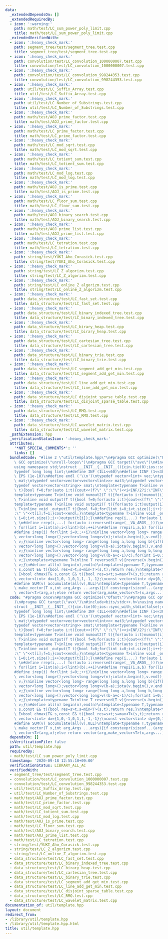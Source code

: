 ```yaml
---
data:
  _extendedDependsOn: []
  _extendedRequiredBy:
  - icon: ':warning:'
    path: math/test/LC_sum_power_poly_limit.cpp
    title: math/test/LC_sum_power_poly_limit.cpp
  _extendedVerifiedWith:
  - icon: ':heavy_check_mark:'
    path: segment_tree/test/segment_tree.test.cpp
    title: segment_tree/test/segment_tree.test.cpp
  - icon: ':heavy_check_mark:'
    path: convolution/test/LC_convolution_1000000007.test.cpp
    title: convolution/test/LC_convolution_1000000007.test.cpp
  - icon: ':heavy_check_mark:'
    path: convolution/test/LC_convolution_998244353.test.cpp
    title: convolution/test/LC_convolution_998244353.test.cpp
  - icon: ':heavy_check_mark:'
    path: util/test/LC_Suffix_Array.test.cpp
    title: util/test/LC_Suffix_Array.test.cpp
  - icon: ':heavy_check_mark:'
    path: util/test/LC_Number_of_Substrings.test.cpp
    title: util/test/LC_Number_of_Substrings.test.cpp
  - icon: ':heavy_check_mark:'
    path: math/test/AOJ_prime_factor.test.cpp
    title: math/test/AOJ_prime_factor.test.cpp
  - icon: ':heavy_check_mark:'
    path: math/test/LC_prime_factor.test.cpp
    title: math/test/LC_prime_factor.test.cpp
  - icon: ':heavy_check_mark:'
    path: math/test/LC_mod_sqrt.test.cpp
    title: math/test/LC_mod_sqrt.test.cpp
  - icon: ':heavy_check_mark:'
    path: math/test/LC_totient_sum.test.cpp
    title: math/test/LC_totient_sum.test.cpp
  - icon: ':heavy_check_mark:'
    path: math/test/LC_mod_log.test.cpp
    title: math/test/LC_mod_log.test.cpp
  - icon: ':heavy_check_mark:'
    path: math/test/AOJ_is_prime.test.cpp
    title: math/test/AOJ_is_prime.test.cpp
  - icon: ':heavy_check_mark:'
    path: math/test/LC_floor_sum.test.cpp
    title: math/test/LC_floor_sum.test.cpp
  - icon: ':heavy_check_mark:'
    path: math/test/AOJ_binary_search.test.cpp
    title: math/test/AOJ_binary_search.test.cpp
  - icon: ':heavy_check_mark:'
    path: math/test/AOJ_prime_list.test.cpp
    title: math/test/AOJ_prime_list.test.cpp
  - icon: ':heavy_check_mark:'
    path: math/test/LC_tetration.test.cpp
    title: math/test/LC_tetration.test.cpp
  - icon: ':heavy_check_mark:'
    path: string/test/YUKI_Aho_Corasick.test.cpp
    title: string/test/YUKI_Aho_Corasick.test.cpp
  - icon: ':heavy_check_mark:'
    path: string/test/LC_Z_algorizm.test.cpp
    title: string/test/LC_Z_algorizm.test.cpp
  - icon: ':heavy_check_mark:'
    path: string/test/LC_online_Z_algorizm.test.cpp
    title: string/test/LC_online_Z_algorizm.test.cpp
  - icon: ':heavy_check_mark:'
    path: data_structure/test/LC_fast_set.test.cpp
    title: data_structure/test/LC_fast_set.test.cpp
  - icon: ':heavy_check_mark:'
    path: data_structure/test/LC_binary_indexed_tree.test.cpp
    title: data_structure/test/LC_binary_indexed_tree.test.cpp
  - icon: ':heavy_check_mark:'
    path: data_structure/test/LC_birary_heap.test.cpp
    title: data_structure/test/LC_birary_heap.test.cpp
  - icon: ':heavy_check_mark:'
    path: data_structure/test/LC_cartesian_tree.test.cpp
    title: data_structure/test/LC_cartesian_tree.test.cpp
  - icon: ':heavy_check_mark:'
    path: data_structure/test/LC_binary_trie.test.cpp
    title: data_structure/test/LC_binary_trie.test.cpp
  - icon: ':heavy_check_mark:'
    path: data_structure/test/LC_segment_add_get_min.test.cpp
    title: data_structure/test/LC_segment_add_get_min.test.cpp
  - icon: ':heavy_check_mark:'
    path: data_structure/test/LC_line_add_get_min.test.cpp
    title: data_structure/test/LC_line_add_get_min.test.cpp
  - icon: ':heavy_check_mark:'
    path: data_structure/test/LC_disjoint_sparse_table.test.cpp
    title: data_structure/test/LC_disjoint_sparse_table.test.cpp
  - icon: ':heavy_check_mark:'
    path: data_structure/test/LC_RMQ.test.cpp
    title: data_structure/test/LC_RMQ.test.cpp
  - icon: ':heavy_check_mark:'
    path: data_structure/test/LC_wavelet_matrix.test.cpp
    title: data_structure/test/LC_wavelet_matrix.test.cpp
  _pathExtension: hpp
  _verificationStatusIcon: ':heavy_check_mark:'
  attributes:
    '*NOT_SPECIAL_COMMENTS*': ''
    links: []
  bundledCode: "#line 2 \"util/template.hpp\"\n#pragma GCC optimize(\"Ofast\")\n#pragma\
    \ GCC optimize(\"unroll-loops\")\n#pragma GCC target(\"avx\")\n#include<bits/stdc++.h>\n\
    using namespace std;\nstruct __INIT__{__INIT__(){cin.tie(0);ios::sync_with_stdio(false);cout<<fixed<<setprecision(15);}}__INIT__;\n\
    typedef long long lint;\n#define INF (1LL<<60)\n#define IINF (1<<30)\n#define\
    \ EPS (1e-10)\n#define endl ('\\n')\ntypedef vector<lint> vec;\ntypedef vector<vector<lint>>\
    \ mat;\ntypedef vector<vector<vector<lint>>> mat3;\ntypedef vector<string> svec;\n\
    typedef vector<vector<string>> smat;\ntemplate<typename T>inline void numout(T\
    \ t){bool f=0;for(auto i:t){cout<<(f?\" \":\"\")<<i<INF/2?i:\"INF\";f=1;}cout<<endl;}\n\
    template<typename T>inline void numout2(T t){for(auto i:t)numout(i);}\ntemplate<typename\
    \ T>inline void output(T t){bool f=0;for(auto i:t){cout<<(f?\" \":\"\")<<i;f=1;}cout<<endl;}\n\
    template<typename T>inline void output2(T t){for(auto i:t)output(i);}\ntemplate<typename\
    \ T>inline void _output(T t){bool f=0;for(lint i=0;i<t.size();i++){cout<<f?\"\"\
    :\" \"<<t[i];f=1;}cout<<endl;}\ntemplate<typename T>inline void _output2(T t){for(lint\
    \ i=0;i<t.size();i++)output(t[i]);}\n#define rep(i,...) for(auto i:range(__VA_ARGS__))\
    \ \n#define rrep(i,...) for(auto i:reversed(range(__VA_ARGS__)))\n#define repi(i,a,b)\
    \ for(lint i=lint(a);i<(lint)(b);++i)\n#define rrepi(i,a,b) for(lint i=lint(b)-1;i>=lint(a);--i)\n\
    #define irep(i) for(lint i=0;;++i)\ninline vector<long long> range(long long n){if(n<=0)return\
    \ vector<long long>();vector<long long>v(n);iota(v.begin(),v.end(),0LL);return\
    \ v;}\ninline vector<long long> range(long long a,long long b){if(b<=a)return\
    \ vector<long long>();vector<long long>v(b-a);iota(v.begin(),v.end(),a);return\
    \ v;}\ninline vector<long long> range(long long a,long long b,long long c){if((b-a+c-1)/c<=0)return\
    \ vector<long long>();vector<long long>v((b-a+c-1)/c);for(int i=0;i<(int)v.size();++i)v[i]=i?v[i-1]+c:a;return\
    \ v;}\ntemplate<typename T>inline T reversed(T v){reverse(v.begin(),v.end());return\
    \ v;}\n#define all(n) begin(n),end(n)\ntemplate<typename T,typename E>bool chmin(T&\
    \ s,const E& t){bool res=s>t;s=min<T>(s,t);return res;}\ntemplate<typename T,typename\
    \ E>bool chmax(T& s,const E& t){bool res=s<t;s=max<T>(s,t);return res;}\nconst\
    \ vector<lint> dx={1,0,-1,0,1,1,-1,-1};\nconst vector<lint> dy={0,1,0,-1,1,-1,1,-1};\n\
    #define SUM(v) accumulate(all(v),0LL)\ntemplate<typename T,typename ...Args>auto\
    \ make_vector(T x,int arg,Args ...args){if constexpr(sizeof...(args)==0)return\
    \ vector<T>(arg,x);else return vector(arg,make_vector<T>(x,args...));}\n"
  code: "#pragma once\n#pragma GCC optimize(\"Ofast\")\n#pragma GCC optimize(\"unroll-loops\"\
    )\n#pragma GCC target(\"avx\")\n#include<bits/stdc++.h>\nusing namespace std;\n\
    struct __INIT__{__INIT__(){cin.tie(0);ios::sync_with_stdio(false);cout<<fixed<<setprecision(15);}}__INIT__;\n\
    typedef long long lint;\n#define INF (1LL<<60)\n#define IINF (1<<30)\n#define\
    \ EPS (1e-10)\n#define endl ('\\n')\ntypedef vector<lint> vec;\ntypedef vector<vector<lint>>\
    \ mat;\ntypedef vector<vector<vector<lint>>> mat3;\ntypedef vector<string> svec;\n\
    typedef vector<vector<string>> smat;\ntemplate<typename T>inline void numout(T\
    \ t){bool f=0;for(auto i:t){cout<<(f?\" \":\"\")<<i<INF/2?i:\"INF\";f=1;}cout<<endl;}\n\
    template<typename T>inline void numout2(T t){for(auto i:t)numout(i);}\ntemplate<typename\
    \ T>inline void output(T t){bool f=0;for(auto i:t){cout<<(f?\" \":\"\")<<i;f=1;}cout<<endl;}\n\
    template<typename T>inline void output2(T t){for(auto i:t)output(i);}\ntemplate<typename\
    \ T>inline void _output(T t){bool f=0;for(lint i=0;i<t.size();i++){cout<<f?\"\"\
    :\" \"<<t[i];f=1;}cout<<endl;}\ntemplate<typename T>inline void _output2(T t){for(lint\
    \ i=0;i<t.size();i++)output(t[i]);}\n#define rep(i,...) for(auto i:range(__VA_ARGS__))\
    \ \n#define rrep(i,...) for(auto i:reversed(range(__VA_ARGS__)))\n#define repi(i,a,b)\
    \ for(lint i=lint(a);i<(lint)(b);++i)\n#define rrepi(i,a,b) for(lint i=lint(b)-1;i>=lint(a);--i)\n\
    #define irep(i) for(lint i=0;;++i)\ninline vector<long long> range(long long n){if(n<=0)return\
    \ vector<long long>();vector<long long>v(n);iota(v.begin(),v.end(),0LL);return\
    \ v;}\ninline vector<long long> range(long long a,long long b){if(b<=a)return\
    \ vector<long long>();vector<long long>v(b-a);iota(v.begin(),v.end(),a);return\
    \ v;}\ninline vector<long long> range(long long a,long long b,long long c){if((b-a+c-1)/c<=0)return\
    \ vector<long long>();vector<long long>v((b-a+c-1)/c);for(int i=0;i<(int)v.size();++i)v[i]=i?v[i-1]+c:a;return\
    \ v;}\ntemplate<typename T>inline T reversed(T v){reverse(v.begin(),v.end());return\
    \ v;}\n#define all(n) begin(n),end(n)\ntemplate<typename T,typename E>bool chmin(T&\
    \ s,const E& t){bool res=s>t;s=min<T>(s,t);return res;}\ntemplate<typename T,typename\
    \ E>bool chmax(T& s,const E& t){bool res=s<t;s=max<T>(s,t);return res;}\nconst\
    \ vector<lint> dx={1,0,-1,0,1,1,-1,-1};\nconst vector<lint> dy={0,1,0,-1,1,-1,1,-1};\n\
    #define SUM(v) accumulate(all(v),0LL)\ntemplate<typename T,typename ...Args>auto\
    \ make_vector(T x,int arg,Args ...args){if constexpr(sizeof...(args)==0)return\
    \ vector<T>(arg,x);else return vector(arg,make_vector<T>(x,args...));}\n"
  dependsOn: []
  isVerificationFile: false
  path: util/template.hpp
  requiredBy:
  - math/test/LC_sum_power_poly_limit.cpp
  timestamp: '2020-09-18 12:55:10+09:00'
  verificationStatus: LIBRARY_ALL_AC
  verifiedWith:
  - segment_tree/test/segment_tree.test.cpp
  - convolution/test/LC_convolution_1000000007.test.cpp
  - convolution/test/LC_convolution_998244353.test.cpp
  - util/test/LC_Suffix_Array.test.cpp
  - util/test/LC_Number_of_Substrings.test.cpp
  - math/test/AOJ_prime_factor.test.cpp
  - math/test/LC_prime_factor.test.cpp
  - math/test/LC_mod_sqrt.test.cpp
  - math/test/LC_totient_sum.test.cpp
  - math/test/LC_mod_log.test.cpp
  - math/test/AOJ_is_prime.test.cpp
  - math/test/LC_floor_sum.test.cpp
  - math/test/AOJ_binary_search.test.cpp
  - math/test/AOJ_prime_list.test.cpp
  - math/test/LC_tetration.test.cpp
  - string/test/YUKI_Aho_Corasick.test.cpp
  - string/test/LC_Z_algorizm.test.cpp
  - string/test/LC_online_Z_algorizm.test.cpp
  - data_structure/test/LC_fast_set.test.cpp
  - data_structure/test/LC_binary_indexed_tree.test.cpp
  - data_structure/test/LC_birary_heap.test.cpp
  - data_structure/test/LC_cartesian_tree.test.cpp
  - data_structure/test/LC_binary_trie.test.cpp
  - data_structure/test/LC_segment_add_get_min.test.cpp
  - data_structure/test/LC_line_add_get_min.test.cpp
  - data_structure/test/LC_disjoint_sparse_table.test.cpp
  - data_structure/test/LC_RMQ.test.cpp
  - data_structure/test/LC_wavelet_matrix.test.cpp
documentation_of: util/template.hpp
layout: document
redirect_from:
- /library/util/template.hpp
- /library/util/template.hpp.html
title: util/template.hpp
---
```

